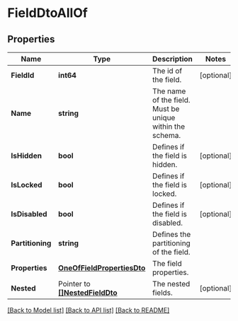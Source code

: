 # FieldDtoAllOf

## Properties

Name | Type | Description | Notes
------------ | ------------- | ------------- | -------------
**FieldId** | **int64** | The id of the field. | [optional] 
**Name** | **string** | The name of the field. Must be unique within the schema. | 
**IsHidden** | **bool** | Defines if the field is hidden. | [optional] 
**IsLocked** | **bool** | Defines if the field is locked. | [optional] 
**IsDisabled** | **bool** | Defines if the field is disabled. | [optional] 
**Partitioning** | **string** | Defines the partitioning of the field. | 
**Properties** | [**OneOfFieldPropertiesDto**](oneOf&lt;FieldPropertiesDto&gt;.md) | The field properties. | 
**Nested** | Pointer to [**[]NestedFieldDto**](NestedFieldDto.md) | The nested fields. | [optional] 

[[Back to Model list]](../README.md#documentation-for-models) [[Back to API list]](../README.md#documentation-for-api-endpoints) [[Back to README]](../README.md)


